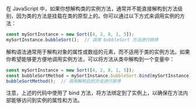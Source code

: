在 JavaScript 中，如果你想解构类的实例方法，通常并不能直接解构到方法级别，因为类的方法是挂载在类的原型上的。你可以通过以下方式来调用实例的方法：

```js
const mySortInstance = new Sort([4, 2, 8, 1, 5]);
mySortInstance.bubbleSort();  // 调用 bubbleSort 方法进行排序
```

解构语法通常用于解构对象的属性或数组的元素，而不适用于类的实例方法。如果你希望能够更方便地调用实例方法，可以将方法从类中解构到一个变量中：

```js
const mySortInstance = new Sort([4, 2, 8, 1, 5]);
const bubbleSortMethod = mySortInstance.bubbleSort.bind(mySortInstance);
bubbleSortMethod();  // 调用解构后的方法进行排序
```

注意，上述的代码中使用了 bind 方法，将方法绑定到了实例上，以确保在方法内部能够访问到实例的属性和方法。